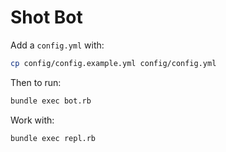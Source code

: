 # Shot Bot

Add a `config.yml` with:

```bash
cp config/config.example.yml config/config.yml
```

Then to run:

```bash
bundle exec bot.rb
```

Work with:
```bash
bundle exec repl.rb
```
